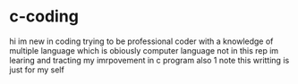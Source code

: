 # c-coding
hi im new in coding trying to be professional coder with a knowledge of multiple language which is obiously computer language not in this rep im learing and tracting my imrpovement in c program 
also 1 note this writting is just for my self 
